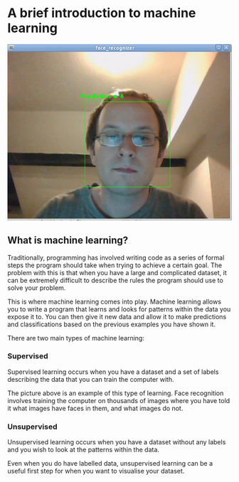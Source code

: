 # A brief introduction to machine learning

[![](images/facerec_video.png)](http://docs.opencv.org/2.4/modules/contrib/doc/facerec/tutorial/facerec_video_recognition.html)

## What is machine learning?

Traditionally, programming has involved writing code as a series of formal steps the program should take when trying to achieve a certain goal. The problem with this is that when you have a large and complicated dataset, it can be extremely difficult to describe the rules the program should use to solve your problem.

This is where machine learning comes into play. Machine learning allows you to write a program that learns and looks for patterns within the data you expose it to. You can then give it new data and allow it to make predictions and classifications based on the previous examples you have shown it.

There are two main types of machine learning:

### Supervised
Supervised learning occurs when you have a dataset and a set of labels describing the data that you can train the computer with.

The picture above is an example of this type of learning. Face recognition involves training the computer on thousands of images where you have told it what images have faces in them, and what images do not.

### Unsupervised
Unsupervised learning occurs when you have a dataset without any labels and you wish to look at the patterns within the data.

Even when you do have labelled data, unsupervised learning can be a useful first step for when you want to visualise your dataset.
